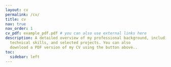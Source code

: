 ```yaml
--- 
layout: cv 
permalink: /cv/ 
title: cv 
nav: true 
nav_order: 1 
cv_pdf: example_pdf.pdf # you can also use external links here 
description: A detailed overview of my professional background, including education,
  technical skills, and selected projects. You can also
  download a PDF version of my CV using the button above.. 
toc: 
  sidebar: left
---
```

